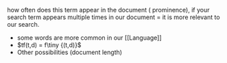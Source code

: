 how often does this term appear in the document ( prominence), if your search term appears multiple times in our document = it is more relevant to our search.
- some words are more common in our [[Language]]
- $tf(t,d) = f\tiny {(t,d)}$
- Other possibilities (document length)